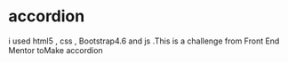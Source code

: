# accordion
i used html5 , css , Bootstrap4.6 and js .This is a challenge from Front End Mentor toMake accordion 
